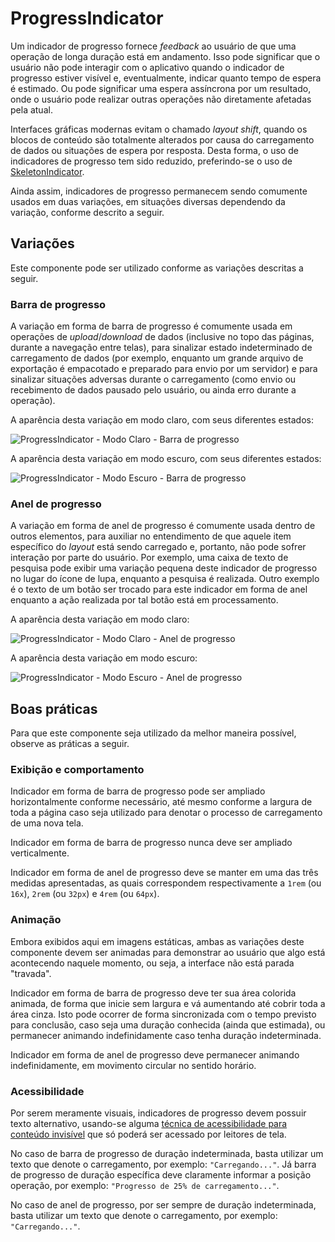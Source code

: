 # ProgressIndicator

Um indicador de progresso fornece _feedback_ ao usuário de que uma operação de longa duração está em andamento. Isso pode significar que o usuário não pode interagir com o aplicativo quando o indicador de progresso estiver visível e, eventualmente, indicar quanto tempo de espera é estimado. Ou pode significar uma espera assíncrona por um resultado, onde o usuário pode realizar outras operações não diretamente afetadas pela atual.

Interfaces gráficas modernas evitam o chamado _layout shift_, quando os blocos de conteúdo são totalmente alterados por causa do carregamento de dados ou situações de espera por resposta. Desta forma, o uso de indicadores de progresso tem sido reduzido, preferindo-se o uso de [SkeletonIndicator](./skeleton-indicator.md).

Ainda assim, indicadores de progresso permanecem sendo comumente usados em duas variações, em situações diversas dependendo da variação, conforme descrito a seguir.

## Variações

Este componente pode ser utilizado conforme as variações descritas a seguir.

### Barra de progresso

A variação em forma de barra de progresso é comumente usada em operações de _upload_/_download_ de dados (inclusive no topo das páginas, durante a navegação entre telas), para sinalizar estado indeterminado de carregamento de dados (por exemplo, enquanto um grande arquivo de exportação é empacotado e preparado para envio por um servidor) e para sinalizar situações adversas durante o carregamento (como envio ou recebimento de dados pausado pelo usuário, ou ainda erro durante a operação).

A aparência desta variação em modo claro, com seus diferentes estados:

![ProgressIndicator - Modo Claro - Barra de progresso](~@source/assets/images/component-progressindicator-light-bar.png)

A aparência desta variação em modo escuro, com seus diferentes estados:

![ProgressIndicator - Modo Escuro - Barra de progresso](~@source/assets/images/component-progressindicator-dark-bar.png)

### Anel de progresso

A variação em forma de anel de progresso é comumente usada dentro de outros elementos, para auxiliar no entendimento de que aquele item específico do _layout_ está sendo carregado e, portanto, não pode sofrer interação por parte do usuário. Por exemplo, uma caixa de texto de pesquisa pode exibir uma variação pequena deste indicador de progresso no lugar do ícone de lupa, enquanto a pesquisa é realizada. Outro exemplo é o texto de um botão ser trocado para este indicador em forma de anel enquanto a ação realizada por tal botão está em processamento.

A aparência desta variação em modo claro:

![ProgressIndicator - Modo Claro - Anel de progresso](~@source/assets/images/component-progressindicator-light-ring.png)

A aparência desta variação em modo escuro:

![ProgressIndicator - Modo Escuro - Anel de progresso](~@source/assets/images/component-progressindicator-dark-ring.png)

## Boas práticas

Para que este componente seja utilizado da melhor maneira possível, observe as práticas a seguir.

### Exibição e comportamento

Indicador em forma de barra de progresso pode ser ampliado horizontalmente conforme necessário, até mesmo conforme a largura de toda a página caso seja utilizado para denotar o processo de carregamento de uma nova tela.

Indicador em forma de barra de progresso nunca deve ser ampliado verticalmente.

Indicador em forma de anel de progresso deve se manter em uma das três medidas apresentadas, as quais correspondem respectivamente a `1rem` (ou `16x`), `2rem` (ou `32px`) e `4rem` (ou `64px`).

### Animação

Embora exibidos aqui em imagens estáticas, ambas as variações deste componente devem ser animadas para demonstrar ao usuário que algo está acontecendo naquele momento, ou seja, a interface não está parada "travada".

Indicador em forma de barra de progresso deve ter sua área colorida animada, de forma que inicie sem largura e vá aumentando até cobrir toda a área cinza. Isto pode ocorrer de forma sincronizada com o tempo previsto para conclusão, caso seja uma duração conhecida (ainda que estimada), ou permanecer animando indefinidamente caso tenha duração indeterminada.

Indicador em forma de anel de progresso deve permanecer animando indefinidamente, em movimento circular no sentido horário.

### Acessibilidade

Por serem meramente visuais, indicadores de progresso devem possuir texto alternativo, usando-se alguma [técnica de acessibilidade para conteúdo invisível](https://webaim.org/techniques/css/invisiblecontent/) que só poderá ser acessado por leitores de tela.

No caso de barra de progresso de duração indeterminada, basta utilizar um texto que denote o carregamento, por exemplo: `"Carregando..."`. Já barra de progresso de duração específica deve claramente informar a posição operação, por exemplo: `"Progresso de 25% de carregamento..."`.

No caso de anel de progresso, por ser sempre de duração indeterminada, basta utilizar um texto que denote o carregamento, por exemplo: `"Carregando..."`.
